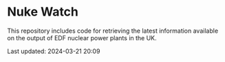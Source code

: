 # Nuke Watch

This repository includes code for retrieving the latest information available on the output of EDF nuclear power plants in the UK.

Last updated: 2024-03-21 20:09